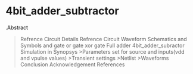 # 4bit_adder_subtractor
.Abstract
>Refrence Circuit Details
>Refrence Circuit Waveform
>Schematics and Symbols 
   >and gate
   >or gate
   >xor gate
   >Full adder
   >4bit_adder_subractor
>Simulation in Synopsys
    >Parameters set for source and inputs(vdd and vpulse values)
    >Transient settings
    >Netlist
    >Waveforms
>Conclusion
>Acknowledgement
>References
